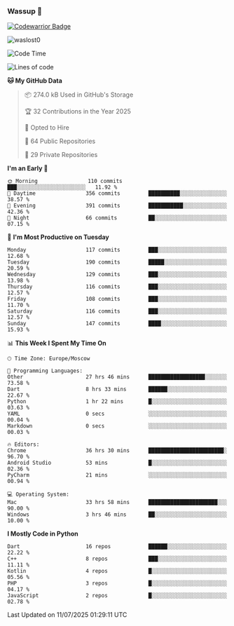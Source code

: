 ### Wassup 👋

[![Codewarrior Badge](https://www.codewars.com/users/waslost/badges/small)](https://www.codewars.com/users/waslost)

<p align="left"> <img src="https://komarev.com/ghpvc/?username=waslost0" alt="waslost0" /></p>

<!--START_SECTION:waka-->
![Code Time](http://img.shields.io/badge/Code%20Time-5%2C919%20hrs-blue)

![Lines of code](https://img.shields.io/badge/From%20Hello%20World%20I%27ve%20Written-1.5%20million%20lines%20of%20code-blue)

**🐱 My GitHub Data** 

> 📦 274.0 kB Used in GitHub's Storage 
 > 
> 🏆 32 Contributions in the Year 2025
 > 
> 💼 Opted to Hire
 > 
> 📜 64 Public Repositories 
 > 
> 🔑 29 Private Repositories 
 > 
**I'm an Early 🐤** 

```text
🌞 Morning                110 commits         ███░░░░░░░░░░░░░░░░░░░░░░   11.92 % 
🌆 Daytime                356 commits         ██████████░░░░░░░░░░░░░░░   38.57 % 
🌃 Evening                391 commits         ███████████░░░░░░░░░░░░░░   42.36 % 
🌙 Night                  66 commits          ██░░░░░░░░░░░░░░░░░░░░░░░   07.15 % 
```
📅 **I'm Most Productive on Tuesday** 

```text
Monday                   117 commits         ███░░░░░░░░░░░░░░░░░░░░░░   12.68 % 
Tuesday                  190 commits         █████░░░░░░░░░░░░░░░░░░░░   20.59 % 
Wednesday                129 commits         ███░░░░░░░░░░░░░░░░░░░░░░   13.98 % 
Thursday                 116 commits         ███░░░░░░░░░░░░░░░░░░░░░░   12.57 % 
Friday                   108 commits         ███░░░░░░░░░░░░░░░░░░░░░░   11.70 % 
Saturday                 116 commits         ███░░░░░░░░░░░░░░░░░░░░░░   12.57 % 
Sunday                   147 commits         ████░░░░░░░░░░░░░░░░░░░░░   15.93 % 
```


📊 **This Week I Spent My Time On** 

```text
🕑︎ Time Zone: Europe/Moscow

💬 Programming Languages: 
Other                    27 hrs 46 mins      ██████████████████░░░░░░░   73.58 % 
Dart                     8 hrs 33 mins       ██████░░░░░░░░░░░░░░░░░░░   22.67 % 
Python                   1 hr 22 mins        █░░░░░░░░░░░░░░░░░░░░░░░░   03.63 % 
YAML                     0 secs              ░░░░░░░░░░░░░░░░░░░░░░░░░   00.04 % 
Markdown                 0 secs              ░░░░░░░░░░░░░░░░░░░░░░░░░   00.03 % 

🔥 Editors: 
Chrome                   36 hrs 30 mins      ████████████████████████░   96.70 % 
Android Studio           53 mins             █░░░░░░░░░░░░░░░░░░░░░░░░   02.36 % 
PyCharm                  21 mins             ░░░░░░░░░░░░░░░░░░░░░░░░░   00.94 % 

💻 Operating System: 
Mac                      33 hrs 58 mins      ██████████████████████░░░   90.00 % 
Windows                  3 hrs 46 mins       ██░░░░░░░░░░░░░░░░░░░░░░░   10.00 % 
```

**I Mostly Code in Python** 

```text
Dart                     16 repos            ██████░░░░░░░░░░░░░░░░░░░   22.22 % 
C++                      8 repos             ███░░░░░░░░░░░░░░░░░░░░░░   11.11 % 
Kotlin                   4 repos             █░░░░░░░░░░░░░░░░░░░░░░░░   05.56 % 
PHP                      3 repos             █░░░░░░░░░░░░░░░░░░░░░░░░   04.17 % 
JavaScript               2 repos             █░░░░░░░░░░░░░░░░░░░░░░░░   02.78 % 
```




 Last Updated on 11/07/2025 01:29:11 UTC
<!--END_SECTION:waka-->

